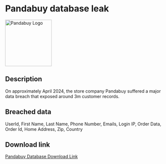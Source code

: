 # Pandabuy database leak

<img src="https://external-content.duckduckgo.com/iu/?u=https%3A%2F%2Fstyles.redditmedia.com%2Ft5_33t4jy%2Fstyles%2FcommunityIcon_q3wjix3wfcrc1.png&f=1&nofb=1&ipt=8ace1278a4f41d38ccc0bfd60fc34cb5fe291aced52d50711bcf55cf77e5871d" alt="Pandabuy Logo" width="150" height="150">

## Description

On approximately April 2024, the store company Pandabuy suffered a major data breach that exposed around 3m customer records.

## Breached data

UserId, First Name, Last Name, Phone Number, Emails, Login IP, Order Data, Order Id, Home Address, Zip, Country

## Download link

[Pandabuy Database Download Link](https://files.waifu.cat/39f43701.zip)

